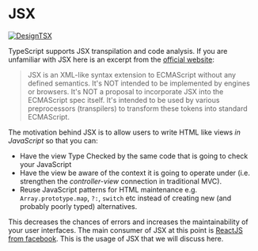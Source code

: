 # JSX

[![DesignTSX](https://raw.githubusercontent.com/basarat/typescript-book/master/images/designtsx-banner.png)](https://designtsx.com)

TypeScript supports JSX transpilation and code analysis. If you are unfamiliar with JSX here is an excerpt from the [official website](https://facebook.github.io/jsx/):

> JSX is an XML-like syntax extension to ECMAScript without any defined semantics. It's NOT intended to be implemented by engines or browsers. It's NOT a proposal to incorporate JSX into the ECMAScript spec itself. It's intended to be used by various preprocessors \(transpilers\) to transform these tokens into standard ECMAScript.

The motivation behind JSX is to allow users to write HTML like views _in JavaScript_ so that you can:

* Have the view Type Checked by the same code that is going to check your JavaScript
* Have the view be aware of the context it is going to operate under \(i.e. strengthen the _controller-view_ connection in traditional MVC\).
* Reuse JavaScript patterns for HTML maintenance e.g. `Array.prototype.map`, `?:`, `switch` etc instead of creating new \(and probably poorly typed\) alternatives.

This decreases the chances of errors and increases the maintainability of your user interfaces. The main consumer of JSX at this point is [ReactJS from facebook](http://facebook.github.io/react/). This is the usage of JSX that we will discuss here.

